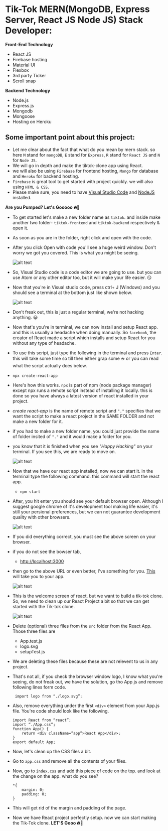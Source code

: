 # Tik-Tok MERN(MongoDB, Express Server, React JS Node JS) Stack Developer:

**Front-End Technology**

- React JS
- Firebase hosting
- Material UI
- Flexbox
- 3rd party Ticker
- Scroll snap

**Backend Technology**

- Node.js
- Express.js
- Mongodb
- Mongoose
- Hosting on Heroku

## Some important point about this project:

- Let me clear about the fact that what do you mean by mern stack. so here `M` stand for `mongoDB`, `E` stand for `Express`, `R` stand for `React JS` and `N` for `Node JS`.
- We will go in depth and make the tiktok-clone app using React.
- we will also be using `Firebase` for frontend hosting, `Mongo` for database and `Heroku` for backend hosting.
- `Firebase` is great tool to get started with project quickly. we will also using `HTML & CSS`.
- Please make sure, you need to have [Visual Studio Code](https://code.visualstudio.com) and [NodeJS](https://nodejs.org/en/) installed.

**Are you Pumped? Let's Gooooo 🔥🚀**

- To get started let's make a new folder name as `tiktok`. and inside make another two folder- `tiktok-frontend` and `tiktok-backend` respectively & open it.

- As soon as you are in the folder, right click and open with the code.

- After you click Open with code you'll see a huge weird window. Don't worry we got you covered. This is what you might be seeing.

  ![alt text](https://github.com/nitish166/tiktok/blob/main/VS.JPG?raw=true)

- So, Visual Studio code is a code editor we are going to use. but you can use Atom or any other editor too, but it will make your life easier. 😏

- Now that you're in Visual studio code, press ctrl+ J (Windows) and you should see a terminal at the bottom just like shown below.

  ![alt text](https://github.com/nitish166/tiktok/blob/main/terminal.JPG?raw=true)

- Don't freak out, this is just a regular terminal, we're not hacking anything. 😀

- Now that's you're in terminal, we can now install and setup React app. and this is usually a headache when doing manually. So `facebook`, the creator of React made a script which installs and setup React for you without any type of headache.

- To use this script, just type the following in the terminal and press `Enter`. this will take some time so till then either grap some ☕ or you can read what the script actually does below.
- `npx create-react-app`
- Here's how this works. `npx` is part of npm (node package manager) except npx runs a remote script instead of installing it locally. this is done so you have always a latest version of react installed in your project.
- _create react-app_ is the name of remote script and `"."` specifies that we want the script to make a react project in the SAME FOLDER and not make a new folder for it.
- if you had to make a new folder name, you could just provide the name of folder insited of `"."` and it would make a folder for you.
- you know that it is finished when you see _"Happy Hacking"_ on your terminal. If you see this, we are ready to move on.

  ![alt text](https://github.com/nitish166/tiktok/blob/main/Happy.JPG?raw=true)

- Now that we have our react app installed, now we can start it. in the terminal type the following command. this command will start the react app.
  - `npm start`
- After, you hit enter you should see your default browser open. Although I suggest google chrome of it's development tool making life easier, it's still your persional preferences, but we can not guarantee development quality with other browsers.

  ![alt text](https://github.com/nitish166/tiktok/blob/main/local.JPG?raw=true)

- If you did everything correct, you must see the above screen on your browser.
- if you do not see the bowser tab,
  - [http://localhost:3000](http://localhost:3000)
- then go to the above URL or even better, I've something for you. [This](http://localhost:3000) will take you to your app.

  ![alt text](https://github.com/nitish166/tiktok/blob/main/app.JPG?raw=true)

- This is the welcome screen of react. but we want to build a tik-tok clone. So, we need to clean up our React Project a bit so that we can get started with the Tik-tok clone.

  ![alt text](https://github.com/nitish166/tiktok/blob/main/clean.JPG?raw=true)

- Delete (optional) three files from the `src` folder from the React App. Those three files are
  - App.test.js
  - logo.svg
  - setupTest.js
- We are deleting these files because these are not relevent to us in any project.

- That's not all, if you check the browser window logo, I know what you're seeing, do not freak out, we have the solution, go tho App.js and remove following lines form code.
  ```
   import logo from “./logo.svg”;
  ```
- Also, remove everything under the first `<div>` element from your App.js file. You're code should look like the following.
  ```
  import React from “react”;
  import “./App.css”;
  function App() {
      return <div className=”app”>React App</div>;
  }
  export default App;
  ```
- Now, let's clean up the CSS files a bit.
- Go to `app.css` and remove all the contents of your files.
- Now, go to `index.css` and add this piece of code on the top. and look at the change on the app. what do you see?

  ```
  *{
      margin: 0;
      padding: 0;
  }
  ```

- This will get rid of the margin and padding of the page.
- Now we have React project perfectly setup. now we can start making the Tik-Tok clone. **LET'S Gooo 🔥🚀**
